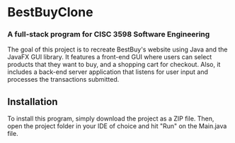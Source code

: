 # BestBuyClone

### A full-stack program for CISC 3598 Software Engineering

The goal of this project is to recreate BestBuy's website using Java and the JavaFX GUI library. It features a front-end GUI where users can select products that they want to buy, and a shopping cart for checkout. Also, it includes a back-end server application that listens for user input and processes the transactions submitted.

## Installation

To install this program, simply download the project as a ZIP file. Then, open the project folder in your IDE of choice and hit "Run" on the Main.java file.
